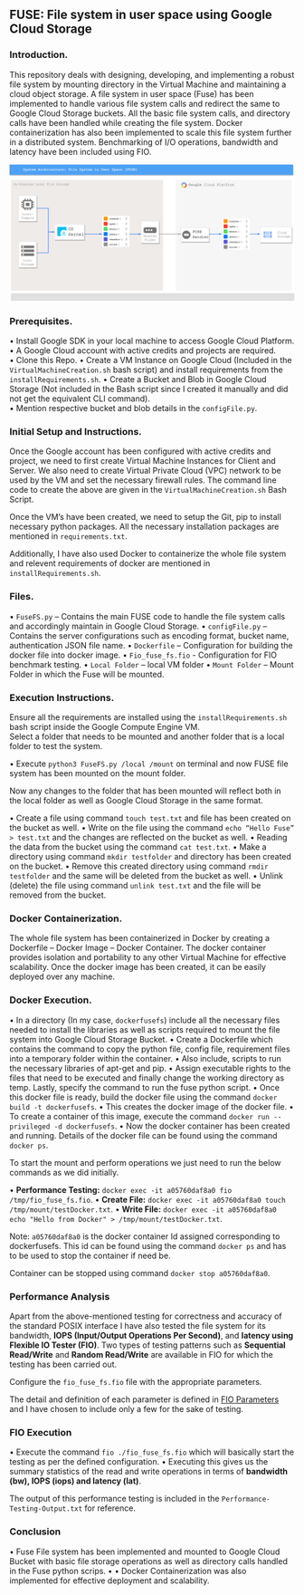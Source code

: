 ## FUSE: File system in user space using Google Cloud Storage

### Introduction.
This repository deals with designing, developing, and implementing a robust file system by mounting directory in the Virtual Machine and maintaining a cloud object storage. A file system in user space (Fuse) has been implemented to handle various file system calls and redirect the same to Google Cloud Storage buckets. All the basic file system calls, and directory calls have been handled while creating the file system. Docker containerization has also been implemented to scale this file system further in a distributed system. Benchmarking of I/O operations, bandwidth and latency have been included using FIO.

![System Architecture - FUSE](./GCP-FUSE.png)

### Prerequisites.  
•	Install Google SDK in your local machine to access Google Cloud Platform.  
•	A Google Cloud account with active credits and projects are required.  
•	Clone this Repo.
•	Create a VM Instance on Google Cloud (Included in the `VirtualMachineCreation.sh` bash script) and install requirements from the `installRequirements.sh`.
•	Create a Bucket and Blob in Google Cloud Storage (Not included in the Bash script since I created it manually and did not get the equivalent CLI command).  
•	Mention respective bucket and blob details in the `configFile.py`.  

### Initial Setup and Instructions.
Once the Google account has been configured with active credits and project, we need to first create Virtual Machine Instances for Client and Server. We also need to create Virtual Private Cloud (VPC) network to be used by the VM and set the necessary firewall rules. The command line code to create the above are given in the `VirtualMachineCreation.sh` Bash Script. 

Once the VM’s have been created, we need to setup the Git, pip to install necessary python packages. All the necessary installation packages are mentioned in `requirements.txt`.

Additionally, I have also used Docker to containerize the whole file system and relevent requirements of docker are mentioned in `installRequirements.sh`.

### Files.
•	`FuseFS.py` – Contains the main FUSE code to handle the file system calls and accordingly maintain in Google Cloud Storage.
•	`configFile.py` – Contains the server configurations such as encoding format, bucket name, authentication JSON file name.
•	`Dockerfile` – Configuration for building the docker file into docker image.
•	`Fio_fuse_fs.fio` - Configuration for FIO benchmark testing.
•	`Local Folder` – local VM folder
•	`Mount Folder` – Mount Folder in which the Fuse will be mounted.

### Execution Instructions.
Ensure all the requirements are installed using the `installRequirements.sh` bash script inside the Google Compute Engine VM.  
Select a folder that needs to be mounted and another folder that is a local folder to test the system.

•	Execute `python3 FuseFS.py /local /mount` on terminal and now FUSE file system has been mounted on the mount folder.

Now any changes to the folder that has been mounted will reflect both in the local folder as well as Google Cloud Storage in the same format.

•	Create a file using command `touch test.txt` and file has been created on the bucket as well.
•	Write on the file using the command `echo “Hello Fuse” > test.txt` and the changes are reflected on the bucket as well.
•	Reading the data from the bucket using the command `cat test.txt`.
•	Make a directory using command `mkdir testfolder` and directory has been created on the bucket.
•	Remove this created directory using command `rmdir testfolder` and the same will be deleted from the bucket as well.
•	Unlink (delete) the file using command `unlink test.txt` and the file will be removed from the bucket.

### Docker Containerization.

The whole file system has been containerized in Docker by creating a Dockerfile – Docker Image – Docker Container. The docker container provides isolation and portability to any other Virtual Machine for effective scalability. Once the docker image has been created, it can be easily deployed over any machine.

### Docker Execution.
•	In a directory (In my case, `dockerfusefs`) include all the necessary files needed to install the libraries as well as scripts required to mount the file system into Google Cloud Storage Bucket.
•	Create a Dockerfile which contains the command to copy the python file, config file, requirement files into a temporary folder within the container.
•	Also include, scripts to run the necessary libraries of apt-get and pip.
•	Assign executable rights to the files that need to be executed and finally change the working directory as temp. Lastly, specify the command to run the fuse python script.
•	Once this docker file is ready, build the docker file using the command `docker build -t dockerfusefs`.
•	This creates the docker image of the docker file.
•	To create a container of this image, execute the command `docker run --privileged -d dockerfusefs`.
•	Now the docker container has been created and running. Details of the docker file can be found using the command `docker ps`.


To start the mount and perform operations we just need to run the below commands as we did initially.

•	**Performance Testing:** `docker exec -it a05760daf8a0 fio /tmp/fio_fuse_fs.fio`.
•	**Create File:** `docker exec -it a05760daf8a0 touch /tmp/mount/testDocker.txt`.
•	**Write File:** `docker exec -it a05760daf8a0 echo "Hello from Docker" > /tmp/mount/testDocker.txt`.

Note: `a05760daf8a0` is the docker container Id assigned corresponding to dockerfusefs. This id can be found using the command `docker ps` and has to be used to stop the container if need be.

Container can be stopped using command `docker stop a05760daf8a0`.

### Performance Analysis
Apart from the above-mentioned testing for correctness and accuracy of the standard POSIX interface I have also tested the file system for its bandwidth, **IOPS (Input/Output Operations Per Second)**, and **latency using Flexible IO Tester (FIO)**. Two types of testing patterns such as **Sequential Read/Write** and **Random Read/Write** are available in FIO for which the testing has been carried out.

Configure the `fio_fuse_fs.fio` file with the appropriate parameters.

The detail and definition of each parameter is defined in [FIO Parameters][1] and I have chosen to include only a few for the sake of testing.

### FIO Execution
•	Execute the command `fio ./fio_fuse_fs.fio` which will basically start the testing as per the defined configuration.
•	Executing this gives us the summary statistics of the read and write operations in terms of **bandwidth (bw), IOPS (iops) and latency (lat)**.

The output of this performance testing is included in the `Performance-Testing-Output.txt` for reference.

### Conclusion  
•	Fuse File system has been implemented and mounted to Google Cloud Bucket with basic file storage operations as well as directory calls handled in the Fuse python scrips. •	•	Docker Containerization was also implemented for effective deployment and scalability.  


[1]:    https://forums.servethehome.com/index.php?threads/benchmarking-with-fio-and-generating-graphs.7665/ "FIO Parameters"